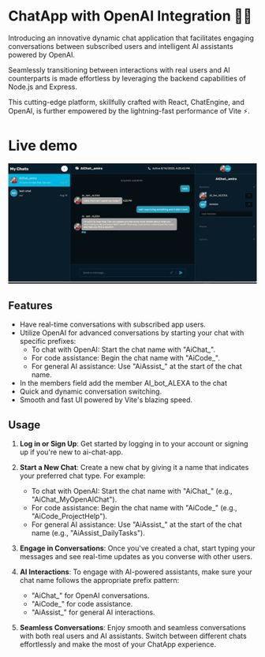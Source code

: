 # ChatApp with OpenAI Integration 👥🤖

Introducing an innovative dynamic chat application that facilitates engaging conversations between subscribed users and intelligent AI assistants powered by OpenAI.

Seamlessly transitioning between interactions with real users and AI counterparts is made effortless by leveraging the backend capabilities of Node.js and Express.

 This cutting-edge platform, skillfully crafted with React, ChatEngine, and OpenAI, is further empowered by the lightning-fast performance of Vite ⚡️.

# Live demo

![ChatApp Screenshot](screenshots/ai-chat.png)



## Features

- Have real-time conversations with subscribed app users.
- Utilize OpenAI for advanced conversations by starting your chat with specific prefixes:
  - To chat with OpenAI: Start the chat name with "AiChat_".
  - For code assistance: Begin the chat name with "AiCode_".
  - For general AI assistance: Use "AiAssist_" at the start of the chat name.
- In the members field add the member AI_bot_ALEXA to the chat
- Quick and dynamic conversation switching.
- Smooth and fast UI powered by Vite's blazing speed.

## Usage

1. **Log in or Sign Up**: Get started by logging in to your account or signing up if you're new to ai-chat-app.

2. **Start a New Chat**: Create a new chat by giving it a name that indicates your preferred chat type. For example:
   - To chat with OpenAI: Start the chat name with "AiChat_" (e.g., "AiChat_MyOpenAIChat").
   - For code assistance: Begin the chat name with "AiCode_" (e.g., "AiCode_ProjectHelp").
   - For general AI assistance: Use "AiAssist_" at the start of the chat name (e.g., "AiAssist_DailyTasks").

3. **Engage in Conversations**: Once you've created a chat, start typing your messages and see real-time updates as you converse with other users.

4. **AI Interactions**: To engage with AI-powered assistants, make sure your chat name follows the appropriate prefix pattern:
   - "AiChat_" for OpenAI conversations.
   - "AiCode_" for code assistance.
   - "AiAssist_" for general AI interactions.

5. **Seamless Conversations**: Enjoy smooth and seamless conversations with both real users and AI assistants. Switch between different chats effortlessly and make the most of your ChatApp experience.



